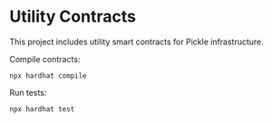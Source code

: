 # Utility Contracts

This project includes utility smart contracts for Pickle infrastructure.

Compile contracts:

```shell
npx hardhat compile
```

Run tests:

```shell
npx hardhat test
```

